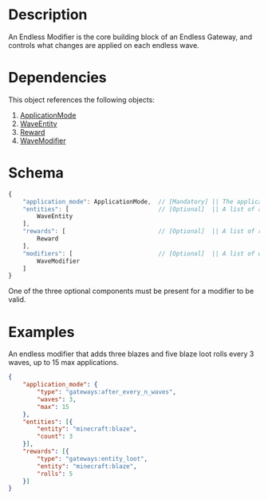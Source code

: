 # Description
An Endless Modifier is the core building block of an Endless Gateway, and controls what changes are applied on each endless wave.  

# Dependencies
This object references the following objects:
1. [ApplicationMode](./ApplicationMode.md)
2. [WaveEntity](./WaveEntity.md)
3. [Reward](./Reward.md)
4. [WaveModifier](./WaveModifier.md)

# Schema
```js
{
    "application_mode": ApplicationMode,  // [Mandatory] || The application mode for this modifier.
    "entities": [                         // [Optional]  || A list of additional entities that will be spawned each time the modifier is applied.
        WaveEntity
    ],
    "rewards": [                          // [Optional]  || A list of rewards that will be added to the wave rewards each tim the modifier is applied.
        Reward
    ],
    "modifiers": [                        // [Optional]  || A list of wave modifiers that will be applied to all entities each time the modifier is applied.
        WaveModifier
    ]
}
```

One of the three optional components must be present for a modifier to be valid.

# Examples
An endless modifier that adds three blazes and five blaze loot rolls every 3 waves, up to 15 max applications.
```json
{
    "application_mode": {
        "type": "gateways:after_every_n_waves",
        "waves": 3,
        "max": 15
    },
    "entities": [{
        "entity": "minecraft:blaze",
        "count": 3
    }],
    "rewards": [{
        "type": "gateways:entity_loot",
        "entity": "minecraft:blaze",
        "rolls": 5
    }]
}
```